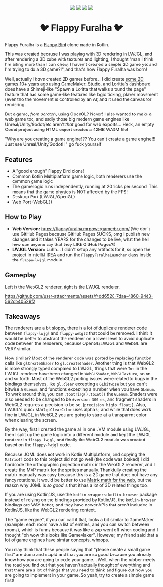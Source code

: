 <p align="center">
<img src="media/title_screen_lwjgl.png" align="center">
<img src="media/get_ready_lwjgl.png" align="center">
<img src="media/gameplay_lwjgl.png" align="center">
<img src="media/game_over_lwjgl.png" align="center">

</p>

<h1 align="center">🐦 Flappy Furalha 🐦️</h1>

Flappy Furalha is a [Flappy Bird](https://dotgears.com/games/flappybird) clone made in Kotlin.

This was created because I was playing with 3D rendering in LWJGL, and after rendering a 3D cube with textures and lighting, I thought "man I think I'm biting more than I can chew, I haven't created a simple 2D game yet and I'm trying to do a 3D game?!", and that's how Flappy Furalha was born!

Well, actually I *have* created 2D games before... I did create [some 2D games 10+ years ago using GameMaker: Studio](https://mrpowergamerbr.com/br/projects/2d-game-hard/), and Loritta's dashboard does have a Shimeji-like "Spawn a Loritta that walks around the page" feature that has some game-like features like logic ticking, player movement (even tho the movement is controlled by an AI) and it used the canvas for rendering.

But a game, *from scratch*, using OpenGL? Never! I also wanted to make a web game too, and sadly those big modern game engines like Unreal/Unity/Godot/etc aren't *that* good for web exports... Heck, an empty Godot project using HTML export creates a 42MB WASM file!

"Why are you creating a game engine??? You can't create a game engine!!! Just use Unreal/Unity/Godot!!!" go fuck yourself

## Features

* A "good enough" Flappy Bird clone!
* Common Kotlin Multiplatform game logic, both renderers use the common game logic
* The game logic runs independently, running at 20 ticks per second. This means that the game physics is NOT affected by the FPS!
* Desktop Port (LWJGL/OpenGL)
* Web Port (WebGL2)

## How to Play

* **Web Version:** https://flappyfuralha.mrpowergamerbr.com/ (We don't use GitHub Pages because GitHub Pages SUCKS, omg I publish new changes and it takes YEARS for the changes to be live, what the hell how can anyone say that they LIKE GitHub Pages?!)
* **LWJGL Version:** Uuhh... I didn't setup any artifacts for it, so open the project in IntelliJ IDEA and run the `FlappyFuralhaLauncher` class inside the `flappy-lwjgl` module.

## Gameplay

Left is the WebGL2 renderer, right is the LWJGL renderer.

https://github.com/user-attachments/assets/f4dd6528-7daa-4860-94d3-562db40529f2

## Takeaways

The renderers are a bit sloppy, there is a lot of duplicate renderer code between `flappy-lwjgl` and `flappy-webgl2` that could be removed. I think it would be better to abstract the renderer on a lower level to avoid duplicate code between the renderers, because OpenGL/LWJGL and WebGL are VERY similar.

How similar? Most of the renderer code was ported by replacing function calls like `glCreateShader` to `gl.createShader`. Another thing is that WebGL2 is more strongly typed compared to LWJGL, things that were `Int` in the LWJGL renderer have been changed to `WebGLShader`, `WebGLTexture`, so on and so forth. Most of the WebGL2 porting issues were related to bugs in the bindings themselves, like `gl.clear` excepting a `GLbitwise` but you can't bitwise a `GLenum`, and functions excepting a number when you have `GLenum`. To work around this, you can `.toString().toInt()` the `GLenum`. Shaders were also needed to be changed to be `#version 300 es`, and fragment shaders in WebGL2 requires a precision to be set (`precision highp float;`). Also, LWJGL's quick start `glClearColor` uses alpha 0, and while that does work fine in LWJGL, in WebGL2 you are going to stare at a transparent color when clearing the screen.

By the way, first I created the game all in one JVM module using LWJGL, then I split up the game logic into a different module and kept the LWJGL renderer in `flappy-lwjgl`, and finally the WebGL2 module was created based on the `flappy-lwjgl` code.

Because JOML does not work in Kotlin Multiplatform, and copying the `Matrix4f` code to this project did not go well (the code was borked) I did hardcode the orthographic projection matrix in the WebGL2 renderer, and I create the MVP matrix for the sprites manually. Thankfully creating the matrix manually was easy because this is a 2D game that does not have any fancy rotations. It would be better to use [Matrix math for the web](https://developer.mozilla.org/en-US/docs/Web/API/WebGL_API/Matrix_math_for_the_web), but the reason why JOML is *so good* is that it has a lot of 3D related things too.

If you are using Kotlin/JS, use the `kotlin-wrappers:kotlin-browser` package instead of relying on the bindings provided by Kotlin/JS, the `kotlin-browser` bindings are WAY better, and they have newer APIs that aren't included in Kotlin/JS, like the WebGL2 rendering context.

The "game engine", if you can call it that, looks a bit similar to GameMaker (example: each room have a list of entities, and you can switch between rooms), which is funny because it was like a zap went off when coding and I thought "oh wow this looks like GameMaker". However, my friend said that a lot of game engines have similar concepts, whoops.

You may think that these people saying that "please create a small game first" are dumb and stupid and that you are so good because you already know how you are going to code your game... Well, when the rubber meets the road you find out that you haven't actually thought of everything and that there are a lot of things that you need to think and figure out how you are going to implement in your game. So yeah, try to create a simple game first!